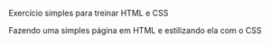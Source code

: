 Exercício simples para treinar HTML e CSS

Fazendo uma simples página em HTML e estilizando ela com o CSS